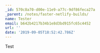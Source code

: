 ```yaml
---
_id: 570c8a70-d00e-11e9-a77c-9df86feca27a
_parent: /notes/faster-netlify-builds/
name: Tester
email: b642b4217b34b1e8d3bd915fc65c4452
url: ''
date: '2019-09-05T18:52:42.786Z'
---
```

Test
